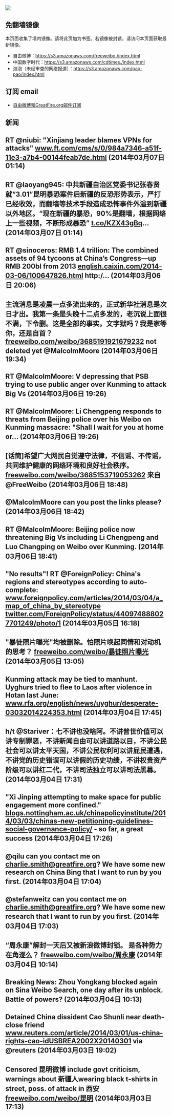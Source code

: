 <img src="logos.png" />

## 免翻墙镜像
本页面收集了墙内镜像。请将此页加为书签。若镜像被封锁，请访问本页面获取最新镜像。
* 自由微博：https://s3.amazonaws.com/freeweibo./index.html
* 中国数字时代：https://s3.amazonaws.com/cdtimes./index.html
* 泡泡（未经审查的网络报道）：https://s3.amazonaws.com/pao-pao/index.html

## 订阅 email
* <a href="https://greatfire.us7.list-manage.com/subscribe?u=854fca58782082e0cbdf204a0&id=c78949b93c">自由微博和GreatFire.org邮件订阅</a>
		
## 新闻
RT @niubi: "Xinjiang leader blames VPNs for attacks"  <a href="http://www.ft.com/cms/s/0/984a7346-a51f-11e3-a7b4-00144feab7de.html?ftcamp=published_links%2Frss%2Fworld_asia-pacific_china%2Ffeed%2F%2Fproduct">www.ft.com/cms/s/0/984a7346-a51f-11e3-a7b4-00144feab7de.html</a> (2014年03月07日 01:14)
 ---
RT @laoyang945: 中共新疆自治区党委书记张春贤就“3.01”昆明暴恐案件后新疆的反恐形势表示，严打已经收效，而翻墙等技术手段造成恐怖事件外溢到新疆以外地区。“现在新疆的暴恐，90%是翻墙，根据网络上一些视频，不断形成暴恐” <a href="http://t.co/KZX43gBq">t.co/KZX43gBq</a>… (2014年03月07日 01:14)
 ---
RT @sinoceros: RMB 1.4 trillion: The combined assets of 94 tycoons at China’s Congress—up RMB 200bl from 2013 <a href="http://english.caixin.com/2014-03-06/100647826.html">english.caixin.com/2014-03-06/100647826.html</a> http:/… (2014年03月06日 20:06)
 ---
主流消息是凌晨一点多流出来的，正式新华社消息是次日才出。我第一条是头晚十二点多发的，老沉说上面很不满，下令删。这是全部的事实。文字狱吗？我是家等你，还是自首？ <a href="https://freeweibo.com/weibo/3685191921679232">freeweibo.com/weibo/3685191921679232</a> not deleted yet @MalcolmMoore (2014年03月06日 19:34)
 ---
RT @MalcolmMoore: V depressing that PSB trying to use public anger over Kunming to attack Big Vs (2014年03月06日 19:26)
 ---
RT @MalcolmMoore: Li Chengpeng responds to threats from Beijing police over his Weibo on Kunming massacre: "Shall I wait for you at home or… (2014年03月06日 19:26)
 ---
[话筒]希望广大网民自觉遵守法律，不信谣、不传谣，共同维护健康的网络环境和良好社会秩序。 <a href="https://freeweibo.com/weibo/3685153719053262">freeweibo.com/weibo/3685153719053262</a> 来自 @FreeWeibo (2014年03月06日 18:48)
 ---
@MalcolmMoore can you post the links please? (2014年03月06日 18:42)
 ---
RT @MalcolmMoore: Beijing police now threatening Big Vs including Li Chengpeng and Luo Changping on Weibo over Kunming. (2014年03月06日 18:41)
 ---
"No results"! RT @ForeignPolicy: China's regions and stereotypes according to auto-complete: <a href="http://www.foreignpolicy.com/articles/2014/03/04/a_map_of_china_by_stereotype?utm_content=buffer7539d&utm_medium=social&utm_source=twitter.com&utm_campaign=buffer">www.foreignpolicy.com/articles/2014/03/04/a_map_of_china_by_stereotype</a>  <a href="https://twitter.com/ForeignPolicy/status/440974888027701249/photo/1">twitter.com/ForeignPolicy/status/440974888027701249/photo/1</a> (2014年03月05日 16:18)
 ---
"暴徒照片曝光"均被删除。怕照片唤起同情和对动机的思考？ <a href="https://freeweibo.com/weibo/%E6%9A%B4%E5%BE%92%E7%85%A7%E7%89%87%E6%9B%9D%E5%85%89">freeweibo.com/weibo/暴徒照片曝光</a> (2014年03月05日 13:05)
 ---
Kunming attack may be tied to manhunt. Uyghurs tried to flee to Laos after violence in Hotan last June: <a href="http://www.rfa.org/english/news/uyghur/desperate-03032014224353.html?utm_source=twitterfeed&utm_medium=twitter">www.rfa.org/english/news/uyghur/desperate-03032014224353.html</a> (2014年03月04日 17:45)
 ---
h/t @Stariver：七不讲也没啥阿。不讲普世价值可以讲专制罪恶，不讲新闻自由可以讲道路以目，不讲公民社会可以讲太平天国，不讲公民权利可以讲屁民遭遇，不讲党的历史错误可以讲假的历史功绩，不讲权贵资产阶级可以讲红二代，不讲司法独立可以讲司法黑幕。 (2014年03月04日 17:31)
 ---
"Xi Jinping attempting to make space for public engagement more confined." <a href="http://blogs.nottingham.ac.uk/chinapolicyinstitute/2014/03/03/chinas-new-petitioning-guidelines-social-governance-policy/?utm_source=rss&utm_medium=rss&utm_campaign=chinas-new-petitioning-guidelines-social-governance-policy">blogs.nottingham.ac.uk/chinapolicyinstitute/2014/03/03/chinas-new-petitioning-guidelines-social-governance-policy/</a> - so far, a great success (2014年03月04日 17:26)
 ---
@qilu can you contact me on charlie.smith@greatfire.org? We have some new research on China Bing that I want to run by you first. (2014年03月04日 17:04)
 ---
@stefanweitz can you contact me on charlie.smith@greatfire.org? We have some new research that I want to run by you first. (2014年03月04日 17:03)
 ---
“周永康”解封一天后又被新浪微博封锁。 是各种势力在角逐么？ <a href="https://freeweibo.com/weibo/%E5%91%A8%E6%B0%B8%E5%BA%B7">freeweibo.com/weibo/周永康</a> (2014年03月04日 10:14)
 ---
Breaking News: Zhou Yongkang blocked again on Sina Weibo Search, one day after its unblock. Battle of powers? (2014年03月04日 10:13)
 ---
Detained China dissident Cao Shunli near death-close friend <a href="http://www.reuters.com/article/2014/03/01/us-china-rights-cao-idUSBREA2002X20140301">www.reuters.com/article/2014/03/01/us-china-rights-cao-idUSBREA2002X20140301</a> via @reuters (2014年03月03日 19:02)
 ---
Censored 昆明微博 include govt criticism, warnings about 新疆人wearing black t-shirts in street, poss. of attack in 西安 <a href="https://freeweibo.com/weibo/%E6%98%86%E6%98%8E?censored">freeweibo.com/weibo/昆明</a> (2014年03月03日 17:13)
 ---
